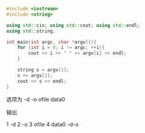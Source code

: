 ```c++
#include <iostream>
#include <string>

using std::cin; using std::cout; using std::endl;
using std::string;

int main(int argc, char *argv[]){
    for (int i = 0; i != argc; ++i){
        cout << i << " " << argv[i] << endl;
    }

    string s = argv[1];
    s += argv[2];
    cout << s << endl;
}
```

选项为 -d -o ofile data0

输出

1 -d
2 -o
3 ofile
4 data0
-d-o